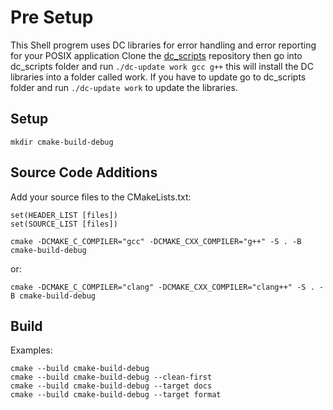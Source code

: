 # Pre Setup
This Shell progrem uses DC libraries for error handling and error reporting for your POSIX application
Clone the [dc_scripts](https://github.com/bcitcstdatacomm/dc_scripts) repository then go into dc_scripts folder and run `./dc-update work gcc g++` this will install the DC libraries into a folder called work. If you have to update go to dc_scripts folder and run `./dc-update work` to update the libraries.
## Setup
```
mkdir cmake-build-debug
```

## Source Code Additions
Add your source files to the CMakeLists.txt:

```
set(HEADER_LIST [files])
set(SOURCE_LIST [files])
```

```
cmake -DCMAKE_C_COMPILER="gcc" -DCMAKE_CXX_COMPILER="g++" -S . -B cmake-build-debug
```
or:

```
cmake -DCMAKE_C_COMPILER="clang" -DCMAKE_CXX_COMPILER="clang++" -S . -B cmake-build-debug
```

## Build 
Examples:
```
cmake --build cmake-build-debug
cmake --build cmake-build-debug --clean-first
cmake --build cmake-build-debug --target docs
cmake --build cmake-build-debug --target format
```
